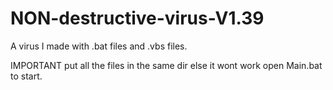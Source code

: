 # NON-destructive-virus-V1.39
A virus I made with .bat files and .vbs files.


IMPORTANT put all the files in the same dir else it wont work
open Main.bat to start.

